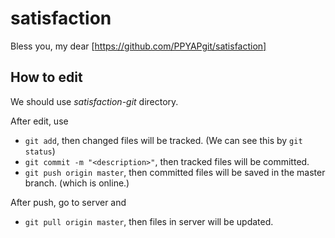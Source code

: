 # satisfaction
Bless you, my dear
[https://github.com/PPYAPgit/satisfaction]

## How to edit
We should use *satisfaction-git* directory.

After edit, use
- `git add`, then changed files will be tracked. (We can see this by `git status`)
- `git commit -m "<description>"`, then tracked files will be committed.
- `git push origin master`, then committed files will be saved in the master branch. (which is online.)

After push, go to server and
- `git pull origin master`, then files in server will be updated.
